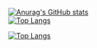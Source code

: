 [![Anurag's GitHub stats](https://github-readme-stats.vercel.app/api?username=shinjiaaa)](https://github.com/shinjiaaa/github-readme-stats)
  <br/>
  [![Top Langs](https://github-readme-stats.vercel.app/api/top-langs/?username=shinjiaaa)](https://github.com/shinjiaaa/github-readme-stats)
  
[![Top Langs](https://<shinjia.vercel.app>/api/top-langs/?username=shinjiaaa)](https://github.com/anuraghazra/github-readme-stats)
